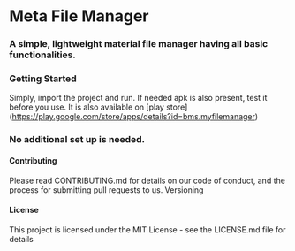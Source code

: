 # Meta File Manager

### A simple, lightweight material file manager having all basic functionalities.

### Getting Started
Simply, import the project and run. If needed apk is also present, test it before you use.
It is also available on [play store] (https://play.google.com/store/apps/details?id=bms.myfilemanager)

### No additional set up is needed.

#### Contributing
Please read CONTRIBUTING.md for details on our code of conduct, and the process for submitting pull requests to us.
Versioning

#### License
This project is licensed under the MIT License - see the LICENSE.md file for details
